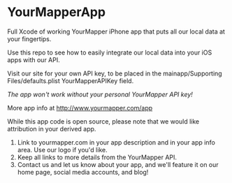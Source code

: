 YourMapperApp
=============

Full Xcode of working YourMapper iPhone app that puts all our local data at your fingertips.  

Use this repo to see how to easily integrate our local data into your iOS apps with our API.  

Visit our site for your own API key, to be placed in the mainapp/Supporting Files/defaults.plist YourMapperAPIKey field.

*The app won't work without your personal YourMapper API key!*

More app info at http://www.yourmapper.com/app

While this app code is open source, please note that we would like attribution in your derived app.

1. Link to yourmapper.com in your app description and in your app info area.  Use our logo if you'd like.
2. Keep all links to more details from the YourMapper API.
3. Contact us and let us know about your app, and we'll feature it on our home page, social media accounts, and blog!

